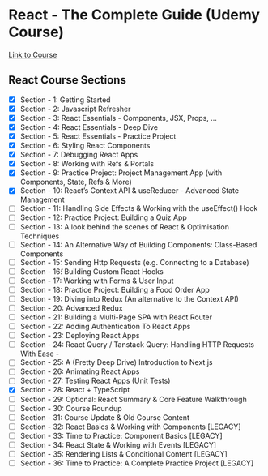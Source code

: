 # React - The Complete Guide (Udemy Course)

[Link to Course](https://www.udemy.com/course/react-the-complete-guide-incl-redux)

## React Course Sections

- [x] Section - 1: Getting Started
- [x] Section - 2: Javascript Refresher
- [x] Section - 3: React Essentials - Components, JSX, Props, … 
- [x] Section - 4: React Essentials - Deep Dive
- [x] Section - 5: React Essentials - Practice Project
- [x] Section - 6: Styling React Components
- [x] Section - 7: Debugging React Apps
- [x] Section - 8: Working with Refs & Portals
- [x] Section - 9: Practice Project: Project Management App (with Components, State, Refs & More)
- [x] Section - 10: React’s Context API & useReducer - Advanced State Management
- [ ] Section - 11: Handling Side Effects & Working with the useEffect() Hook
- [ ] Section - 12: Practice Project: Building a Quiz App
- [ ] Section - 13: A look behind the scenes of React & Optimisation Techniques
- [ ] Section - 14: An Alternative Way of Building Components: Class-Based Components
- [ ] Section - 15: Sending Http Requests (e.g. Connecting to a Database)
- [ ] Section - 16̃: Building Custom React Hooks
- [ ] Section - 17: Working with Forms & User Input
- [ ] Section - 18: Practice Project: Building a Food Order App
- [ ] Section - 19: Diving into Redux (An alternative to the Context API)
- [ ] Section - 20: Advanced Redux
- [ ] Section - 21: Building a Multi-Page SPA with React Router
- [ ] Section - 22: Adding Authentication To React Apps
- [ ] Section - 23: Deploying React Apps
- [ ] Section - 24: React Query / Tanstack Query: Handling HTTP Requests With Ease - 
- [ ] Section - 25: A (Pretty Deep Drive) Introduction to Next.js 
- [ ] Section - 26: Animating React Apps 
- [ ] Section - 27: Testing React Apps (Unit Tests) 
- [x] Section - 28: React + TypeScript 
- [ ] Section - 29: Optional: React Summary & Core Feature Walkthrough 
- [ ] Section - 30: Course Roundup 
- [ ] Section - 31: Course Update & Old Course Content 
- [ ] Section - 32: React Basics & Working with Components [LEGACY] 
- [ ] Section - 33: Time to Practice: Component Basics [LEGACY] 
- [ ] Section - 34: React State & Working with Events [LEGACY] 
- [ ] Section - 35: Rendering Lists & Conditional Content [LEGACY] 
- [ ] Section - 36: Time to Practice: A Complete Practice Project [LEGACY] 
